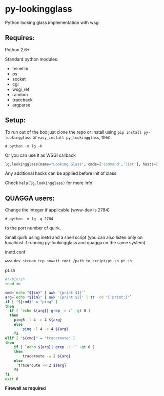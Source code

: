 py-lookingglass
===============

Python looking glass implementation with wsgi

Requires:
---------
Python 2.6+

Standard python modules:
* telnetlib
* os
* socket
* cgi
* wsgi_ref
* random
* traceback
* argparse

Setup:
------
To run out of the box just clone the repo or install using `pip install py-lookingglass` or `easy_install py_lookingglass`, then:
```console
# python -m lg -h
```
Or you can use it as WSGI callback
```python
lg.lookingglass(name="Looking Glass", cmds=['command','list'], hosts=[('password','ip',port,'name'), qptd=quaggaport])
```
Any additional hacks can be applied before init of class

Check `help(lg.lookingglass)` for more info

QUAGGA users:
-------------
Change the integer if applicable (www-dev is 2784)

```console
# python -m lg -q 2784
```
to the port number of quirk.

Small quirk using inetd and a shell script (you can also listen only on localhost if running py-lookingglass and quagga on the same system)

inetd.conf
```sh
www-dev stream tcp nowait root /path_to_script/pt.sh pt.sh
```

pt.sh
```sh
#!/bin/sh
read in

cmd=`echo "${in}" | awk '{print $1}'`
arg=`echo "${in}" | awk '{print $2}' | tr -cd "[:print:]"`
if [ "${cmd}" = "ping" ]
then
  if [ `echo ${arg}| grep -c :` -gt 0 ]
  then
  	ping6 -l 4 -c 4 ${arg}
	else
		ping -l 4 -c 4 ${arg}
	fi
elif [ "${cmd}" = "traceroute" ]
then
	if [ `echo ${arg}| grep -c :` -gt 0 ]
	then
		traceroute -w 2 ${arg}
	else
	  traceroute -w 2 ${arg}
	fi
fi
exit 0
```

__Firewall as required__
